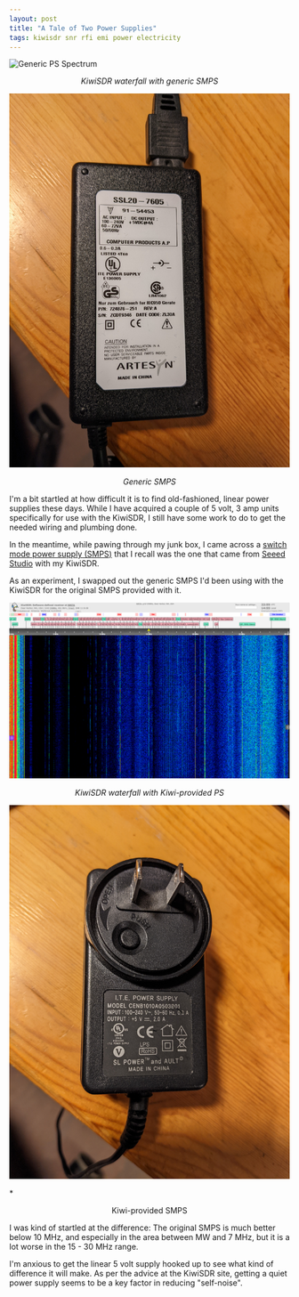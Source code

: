 ```yaml
---
layout: post
title: "A Tale of Two Power Supplies"
tags: kiwisdr snr rfi emi power electricity
---
```


![Generic PS Spectrum](/assets/img/Site-2022-02-20-14.24.52-NoNamePS.png "Generic PS Spectrum")

*<center>KiwiSDR waterfall with generic SMPS</center>*

![Generic PS](/assets/img/NoNamePS.jpg "Generic PS")

*<center>Generic SMPS</center>*

I'm a bit startled at how difficult it is to find old-fashioned,
linear power supplies these days. While I have acquired a couple of 5
volt, 3 amp units specifically for use with the KiwiSDR, I still have
some work to do to get the needed wiring and plumbing done.

In the meantime, while pawing through my junk box, I came across a
[switch mode power supply
(SMPS)](https://en.wikipedia.org/wiki/Switched-mode_power_supply) that
I recall was the one that came from [Seeed
Studio](https://www.seeedstudio.com/) with my KiwiSDR.

As an experiment, I swapped out the generic SMPS I'd been using with
the KiwiSDR for the original SMPS provided with it.

![Kiwi PS Spectrum](/assets/img/Site-2022-02-20-14.55.56-KiwiPS.png "PS provided with KiwiSDR Spectrum")

*<center>KiwiSDR waterfall with Kiwi-provided PS</center>*

![Kiwi PS](/assets/img/KiwiOrigPS.jpg "PS provided with KiwiSDR")

*<center>Kiwi-provided SMPS</center>

I was kind of startled at the difference: The original SMPS is much
better below 10 MHz, and especially in the area between MW and 7 MHz,
but it is a lot worse in the 15 - 30 MHz range.

I'm anxious to get the linear 5 volt supply hooked up to see what kind
of difference it will make. As per the advice at the KiwiSDR site,
getting a quiet power supply seems to be a key factor in reducing
"self-noise".


